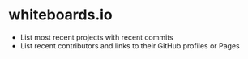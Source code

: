 # whiteboards.io

* List most recent projects with recent commits
* List recent contributors and links to their GitHub profiles or Pages
